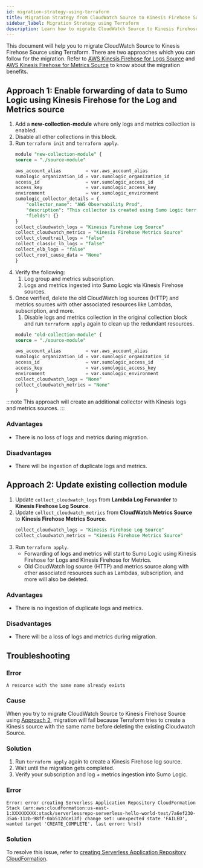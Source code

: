 ```yaml
---
id: migration-strategy-using-terraform
title: Migration Strategy from CloudWatch Source to Kinesis Firehose Source using Terraform
sidebar_label: Migration Strategy using Terraform
description: Learn how to migrate CloudWatch Source to Kinesis Firehose Source using Terraform.
---
```


This document will help you to migrate CloudWatch Source to Kinesis Firehose Source using Terraform. There are two approaches which you can follow for the migration. Refer to [AWS Kinesis Firehose for Logs Source](/docs/send-data/hosted-collectors/amazon-aws/aws-kinesis-firehose-logs-source/) and [AWS Kinesis Firehose for Metrics Source](/docs/send-data/hosted-collectors/amazon-aws/aws-kinesis-firehose-metrics-source/#kinesis-firehose-source-or-cloudwatch-source) to know about the migration benefits.

## Approach 1: Enable forwarding of data to Sumo Logic using Kinesis Firehose for the Log and Metrics source

1. Add a **new-collection-module** where only logs and metrics collection is enabled. 
1. Disable all other collections in this block. 
1. Run `terraform init` and `terraform apply`.
    ```sql
    module "new-collection-module" {
    source = "./source-module"

    aws_account_alias         = var.aws_account_alias
    sumologic_organization_id = var.sumologic_organization_id
    access_id                 = var.sumologic_access_id
    access_key                = var.sumologic_access_key
    environment               = var.sumologic_environment  
    sumologic_collector_details = {
        "collector_name": "AWS Observability Prod",
        "description": "This collector is created using Sumo Logic terraform AWS Observability module.",
        "fields": {}
    }
    collect_cloudwatch_logs = "Kinesis Firehose Log Source"
    collect_cloudwatch_metrics = "Kinesis Firehose Metrics Source"
    collect_cloudtrail_logs = "false"
    collect_classic_lb_logs = "false"
    collect_elb_logs = "false"
    collect_root_cause_data = "None"
    }
    ```
1. Verify the following:
    1. Log group and metrics subscription. 
    1. Logs and metrics ingested into Sumo Logic via Kinesis Firehose sources.
1. Once verified, delete the old CloudWatch log sources (HTTP) and metrics sources with other associated resources like Lambdas, subscription, and more.
    1. Disable logs and metrics collection in the original collection block and run `terraform apply` again to clean up the redundant resources.
    ```sql
    module "old-collection-module" {
    source = "./source-module"

    aws_account_alias         = var.aws_account_alias
    sumologic_organization_id = var.sumologic_organization_id
    access_id                 = var.sumologic_access_id
    access_key                = var.sumologic_access_key
    environment               = var.sumologic_environment  
    collect_cloudwatch_logs = "None"
    collect_cloudwatch_metrics = "None"
    }
    ```

:::note
This approach will create an additional collector with Kinesis logs and metrics sources.
:::

### Advantages

- There is no loss of logs and metrics during migration.

### Disadvantages

- There will be ingestion of duplicate logs and metrics.

## Approach 2: Update existing collection module

1. Update `collect_cloudwatch_logs` from **Lambda Log Forwarder** to **Kinesis Firehose Log Source**.
1. Update `collect_cloudwatch_metrics` from **CloudWatch Metrics Source** to **Kinesis Firehose Metrics Source**.
    ```sql
    collect_cloudwatch_logs = "Kinesis Firehose Log Source"
    collect_cloudwatch_metrics = "Kinesis Firehose Metrics Source"
    ```
1. Run `terraform apply`.
    - Forwarding of logs and metrics will start to Sumo Logic using Kinesis Firehose for Logs and Kinesis Firehose for Metrics.
    - Old CloudWatch log source (HTTP) and metrics source along with other associated resources such as Lambdas, subscription, and more will also be deleted.

### Advantages

- There is no ingestion of duplicate logs and metrics.

### Disadvantages

- There will be a loss of logs and metrics during migration.

## Troubleshooting

### Error

`A resource with the same name already exists`

### Cause

When you try to migrate CloudWatch Source to Kinesis Firehose Source using [Approach 2](#approach-2-update-existing-collection-module), migration will fail because Terraform tries to create a Kinesis source with the same name before deleting the existing Cloudwatch Source. 

### Solution

1. Run `terraform apply` again to create a Kinesis Firehose log source. 
1. Wait until the migration gets completed.
1. Verify your subscription and log + metrics ingestion into Sumo Logic.

### Error

`Error: error creating Serverless Application Repository CloudFormation Stack (arn:aws:cloudformation:us-east-1:XXXXXXXXX:stack/serverlessrepo-serverless-hello-world-test/7a6ef230-35a6-11zb-98ff-0ab512dce13f) change set: unexpected state 'FAILED', wanted target 'CREATE_COMPLETE'. last error: %!s()`

### Solution

To resolve this issue, refer to [creating Serverless Application Repository CloudFormation](/docs/observability/aws/deploy-use-aws-observability/deploy-with-terraform/#troubleshooting).

